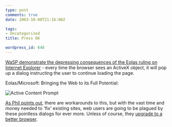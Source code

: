 ```yaml
---
type: post
comments: true
date: 2003-10-08T21:16:00Z

tags:
- Uncategorized
title: Press OK

wordpress_id: 648
---
```


[WaSP demonstrate the depressing consequences of the Eolas ruling on Internet Explorer](http://www.webstandards.org/buzz/archive/2003_10.html#a000215) - every time the browser sees an ActiveX object, it will pop up a dialog instructing the user to continue loading the page. 



	

Eolas/Microsoft: Bringing the Web to its Full Potential:



	

![Active Content Prompt](http://www.ballofstringtheory.com/images/SS_ActiveContentPrompt.jpg)



	

[As Phil points out](http://www.xlab.co.uk/read/398), there are workarounds to this, but with the vast time and money needed to 'fix' existing sites, web users are going to be plagued by these pointless dialogs for ever more. Unless of course, they [upgrade to a better browser](http://giantfightingrobots.com/betterbrowser.html).
